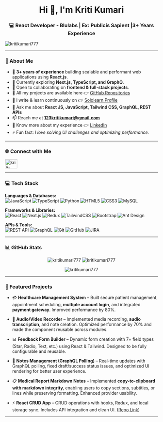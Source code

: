 <h1 align="center">Hi 👋, I'm Kriti Kumari</h1>
<h3 align="center">💻 React Developer - Blulabs | Ex: Publicis Sapient |3+ Years Experience </h3>
<p align="left"> <img src="https://komarev.com/ghpvc/?username=kritikumari777&label=Profile%20views&color=0e75b6&style=flat" alt="kritikumari777" /> </p>

---

### 🚀 About Me  
- 🔭 **3+ years of experience** building scalable and performant web applications using **React.js**.  
- 🌱 Currently exploring **Next.js, TypeScript, and GraphQ**.  
- 👯 Open to collaborating on **frontend & full-stack projects**.  
- 📂 All my projects are available here 👉 [GitHub Repositories](https://github.com/kritikumari777)  
- 📝 I write & learn continuously on 👉 [Sololearn Profile](https://www.sololearn.com/profile/9415219)  
- 💬 Ask me about **React JS, JavaScript, Tailwind CSS, GraphQL, REST APIs**  
- 📫 Reach me at **123kritikumari@gmail.com**  
- 📄 Know more about my experience 👉 [LinkedIn](https://www.linkedin.com/in/kriti-kumari-862753185/)  
- ⚡ Fun fact: *I love solving UI challenges and optimizing performance.*  

---

### 🌐 Connect with Me  
<p align="left">
  <a href="https://www.linkedin.com/in/kriti-kumari-862753185/" target="blank">
    <img align="center" src="https://raw.githubusercontent.com/rahuldkjain/github-profile-readme-generator/master/src/images/icons/Social/linked-in-alt.svg" alt="kriti-kumari" height="30" width="40" />
  </a>
</p>

---

### 💻 Tech Stack

**Languages & Databases:**  
![JavaScript](https://img.shields.io/badge/JavaScript-F7DF1E?logo=javascript&logoColor=black) 
![TypeScript](https://img.shields.io/badge/TypeScript-3178C6?logo=typescript&logoColor=white) 
![Python](https://img.shields.io/badge/Python-3776AB?logo=python&logoColor=white) 
![HTML5](https://img.shields.io/badge/HTML5-E34F26?logo=html5&logoColor=white) 
![CSS3](https://img.shields.io/badge/CSS3-1572B6?logo=css3&logoColor=white) 
![MySQL](https://img.shields.io/badge/MySQL-4479A1?logo=mysql&logoColor=white)  

**Frameworks & Libraries:**  
![React](https://img.shields.io/badge/React-20232A?logo=react&logoColor=61DAFB) 
![Next.js](https://img.shields.io/badge/Next.js-000000?logo=nextdotjs&logoColor=white) 
![Redux](https://img.shields.io/badge/Redux-764ABC?logo=redux&logoColor=white) 
![TailwindCSS](https://img.shields.io/badge/Tailwind_CSS-38B2AC?logo=tailwind-css&logoColor=white) 
![Bootstrap](https://img.shields.io/badge/Bootstrap-7952B3?logo=bootstrap&logoColor=white) 
![Ant Design](https://img.shields.io/badge/Ant_Design-0170FE?logo=ant-design&logoColor=white)  

**APIs & Tools:**  
![REST API](https://img.shields.io/badge/REST_API-FF6F00?logo=fastapi&logoColor=white) 
![GraphQL](https://img.shields.io/badge/GraphQL-E10098?logo=graphql&logoColor=white) 
![Git](https://img.shields.io/badge/Git-F05032?logo=git&logoColor=white) 
![GitHub](https://img.shields.io/badge/GitHub-181717?logo=github&logoColor=white) 
![JIRA](https://img.shields.io/badge/JIRA-0052CC?logo=jira&logoColor=white)  

---

### 📊 GitHub Stats  
<p align="center">
  <img src="https://github-readme-stats.vercel.app/api?username=kritikumari777&show_icons=true&locale=en&theme=tokyonight" alt="kritikumari777" />
  <img src="https://github-readme-streak-stats.herokuapp.com/?user=kritikumari777&theme=tokyonight" alt="kritikumari777" />
</p>

<p align="center">
  <img src="https://github-readme-stats.vercel.app/api/top-langs?username=kritikumari777&show_icons=true&locale=en&layout=compact&theme=tokyonight" alt="kritikumari777" />
</p>

---

### 🚀 Featured Projects
- 💳 **Healthcare Management System** – Built secure patient management, appointment scheduling, **multiple account login**, and integrated **payment gateway**. Improved performance by 80%.

- 🎥 **Audio/Video Recorder** – Implemented media recording, **audio transcription**, and note creation. Optimized performance by 70% and made the component reusable across modules.

- 📊 **Feedback Form Builder** – Dynamic form creation with 7+ field types (Star, Radio, Text, etc.) using React & Tailwind. Designed to be fully configurable and reusable. 

- 📝 **Notes Management (GraphQL Polling)** – Real-time updates with GraphQL polling, fixed draft/success status issues, and optimized UI rendering for better user experience.

- 📋 **Medical Report Markdown Notes** – Implemented **copy-to-clipboard with markdown integrity**, enabling users to copy sections, subtitles, or lines while preserving formatting. Enhanced provider usability. 

- ⚡ **React CRUD App** – CRUD operations with hooks, Redux, and local storage sync. Includes API integration and clean UI. ([Repo Link](#))  


---
